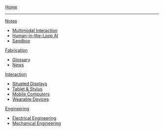 [Home](index.md)
- - - -
[Notes]()

  * [Multimodal Interaction](notes/0multimodal.md)
  * [Human-in-the-Loop AI](notes/1hitl_ai.md)
  * [Sandbox](notes/99sandbox.md)

[Fabrication]()

  * [Glossary](fabrication/fab_glossary.md)
  * [News](fabrication/fab_news.md)

[Interaction]()

  * [Situated Displays](interaction/situated.md)
  * [Tablet & Stylus](interaction/tablet.md)
  * [Mobile Computers](interaction/mobile.md)
  * [Wearable Devices](interaction/wearable.md)

[Engineering]()

  * [Electrical Engineering](engineering/ee.md)
  * [Mechanical Engineering](engineering/me.md)